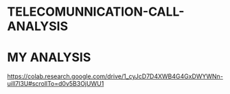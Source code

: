 # TELECOMUNNICATION-CALL-ANALYSIS 

# MY ANALYSIS 

https://colab.research.google.com/drive/1_cyJcD7D4XWB4G4GxDWYWNn-uiIl7l3U#scrollTo=d0v5B3OjUWU1
